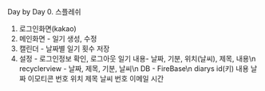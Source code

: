 Day by Day
0. 스플레쉬
1. 로그인화면(kakao)
2. 메인화면 - 일기 생성, 수정
3. 캘린더 - 날짜별 일기 횟수 저장
4. 설정 - 로그인정보 확인, 로그아웃
일기 내용- 날짜, 기분, 위치(날씨), 제목, 내용\n
recyclerview - 날짜, 제목, 기분, 날씨\n
DB - FireBase\n
  diarys
    id(키)
      내용
      날짜
      이모티콘 번호
      위치
      제목
      날씨 번호
      이메일
      시간
